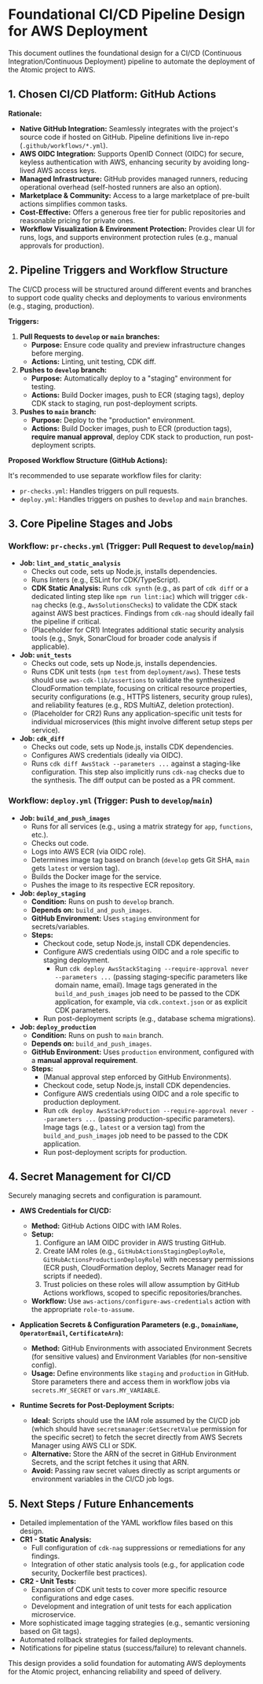 # Foundational CI/CD Pipeline Design for AWS Deployment

This document outlines the foundational design for a CI/CD (Continuous Integration/Continuous Deployment) pipeline to automate the deployment of the Atomic project to AWS.

## 1. Chosen CI/CD Platform: GitHub Actions

**Rationale:**

*   **Native GitHub Integration:** Seamlessly integrates with the project's source code if hosted on GitHub. Pipeline definitions live in-repo (`.github/workflows/*.yml`).
*   **AWS OIDC Integration:** Supports OpenID Connect (OIDC) for secure, keyless authentication with AWS, enhancing security by avoiding long-lived AWS access keys.
*   **Managed Infrastructure:** GitHub provides managed runners, reducing operational overhead (self-hosted runners are also an option).
*   **Marketplace & Community:** Access to a large marketplace of pre-built actions simplifies common tasks.
*   **Cost-Effective:** Offers a generous free tier for public repositories and reasonable pricing for private ones.
*   **Workflow Visualization & Environment Protection:** Provides clear UI for runs, logs, and supports environment protection rules (e.g., manual approvals for production).

## 2. Pipeline Triggers and Workflow Structure

The CI/CD process will be structured around different events and branches to support code quality checks and deployments to various environments (e.g., staging, production).

**Triggers:**

1.  **Pull Requests to `develop` or `main` branches:**
    *   **Purpose:** Ensure code quality and preview infrastructure changes before merging.
    *   **Actions:** Linting, unit testing, CDK diff.
2.  **Pushes to `develop` branch:**
    *   **Purpose:** Automatically deploy to a "staging" environment for testing.
    *   **Actions:** Build Docker images, push to ECR (staging tags), deploy CDK stack to staging, run post-deployment scripts.
3.  **Pushes to `main` branch:**
    *   **Purpose:** Deploy to the "production" environment.
    *   **Actions:** Build Docker images, push to ECR (production tags), **require manual approval**, deploy CDK stack to production, run post-deployment scripts.

**Proposed Workflow Structure (GitHub Actions):**

It's recommended to use separate workflow files for clarity:

*   `pr-checks.yml`: Handles triggers on pull requests.
*   `deploy.yml`: Handles triggers on pushes to `develop` and `main` branches.

## 3. Core Pipeline Stages and Jobs

### Workflow: `pr-checks.yml` (Trigger: Pull Request to `develop`/`main`)

*   **Job: `lint_and_static_analysis`**
    *   Checks out code, sets up Node.js, installs dependencies.
    *   Runs linters (e.g., ESLint for CDK/TypeScript).
    *   **CDK Static Analysis:** Runs `cdk synth` (e.g., as part of `cdk diff` or a dedicated linting step like `npm run lint:iac`) which will trigger `cdk-nag` checks (e.g., `AwsSolutionsChecks`) to validate the CDK stack against AWS best practices. Findings from `cdk-nag` should ideally fail the pipeline if critical.
    *   (Placeholder for CR1) Integrates additional static security analysis tools (e.g., Snyk, SonarCloud for broader code analysis if applicable).
*   **Job: `unit_tests`**
    *   Checks out code, sets up Node.js, installs dependencies.
    *   Runs CDK unit tests (`npm test` from `deployment/aws`). These tests should use `aws-cdk-lib/assertions` to validate the synthesized CloudFormation template, focusing on critical resource properties, security configurations (e.g., HTTPS listeners, security group rules), and reliability features (e.g., RDS MultiAZ, deletion protection).
    *   (Placeholder for CR2) Runs any application-specific unit tests for individual microservices (this might involve different setup steps per service).
*   **Job: `cdk_diff`**
    *   Checks out code, sets up Node.js, installs CDK dependencies.
    *   Configures AWS credentials (ideally via OIDC).
    *   Runs `cdk diff AwsStack --parameters ...` against a staging-like configuration. This step also implicitly runs `cdk-nag` checks due to the synthesis. The diff output can be posted as a PR comment.

### Workflow: `deploy.yml` (Trigger: Push to `develop`/`main`)

*   **Job: `build_and_push_images`**
    *   Runs for all services (e.g., using a matrix strategy for `app`, `functions`, etc.).
    *   Checks out code.
    *   Logs into AWS ECR (via OIDC role).
    *   Determines image tag based on branch (`develop` gets Git SHA, `main` gets `latest` or version tag).
    *   Builds the Docker image for the service.
    *   Pushes the image to its respective ECR repository.
*   **Job: `deploy_staging`**
    *   **Condition:** Runs on push to `develop` branch.
    *   **Depends on:** `build_and_push_images`.
    *   **GitHub Environment:** Uses `staging` environment for secrets/variables.
    *   **Steps:**
        *   Checkout code, setup Node.js, install CDK dependencies.
        *   Configure AWS credentials using OIDC and a role specific to staging deployment.
            *   Run `cdk deploy AwsStackStaging --require-approval never --parameters ...` (passing staging-specific parameters like domain name, email). Image tags generated in the `build_and_push_images` job need to be passed to the CDK application, for example, via `cdk.context.json` or as explicit CDK parameters.
        *   Run post-deployment scripts (e.g., database schema migrations).
*   **Job: `deploy_production`**
    *   **Condition:** Runs on push to `main` branch.
    *   **Depends on:** `build_and_push_images`.
    *   **GitHub Environment:** Uses `production` environment, configured with a **manual approval requirement**.
    *   **Steps:**
        *   (Manual approval step enforced by GitHub Environments).
        *   Checkout code, setup Node.js, install CDK dependencies.
        *   Configure AWS credentials using OIDC and a role specific to production deployment.
        *   Run `cdk deploy AwsStackProduction --require-approval never --parameters ...` (passing production-specific parameters). Image tags (e.g., `latest` or a version tag) from the `build_and_push_images` job need to be passed to the CDK application.
        *   Run post-deployment scripts for production.

## 4. Secret Management for CI/CD

Securely managing secrets and configuration is paramount.

*   **AWS Credentials for CI/CD:**
    *   **Method:** GitHub Actions OIDC with IAM Roles.
    *   **Setup:**
        1.  Configure an IAM OIDC provider in AWS trusting GitHub.
        2.  Create IAM roles (e.g., `GitHubActionsStagingDeployRole`, `GitHubActionsProductionDeployRole`) with necessary permissions (ECR push, CloudFormation deploy, Secrets Manager read for scripts if needed).
        3.  Trust policies on these roles will allow assumption by GitHub Actions workflows, scoped to specific repositories/branches.
    *   **Workflow:** Use `aws-actions/configure-aws-credentials` action with the appropriate `role-to-assume`.

*   **Application Secrets & Configuration Parameters (e.g., `DomainName`, `OperatorEmail`, `CertificateArn`):**
    *   **Method:** GitHub Environments with associated Environment Secrets (for sensitive values) and Environment Variables (for non-sensitive config).
    *   **Usage:** Define environments like `staging` and `production` in GitHub. Store parameters there and access them in workflow jobs via `secrets.MY_SECRET` or `vars.MY_VARIABLE`.

*   **Runtime Secrets for Post-Deployment Scripts:**
    *   **Ideal:** Scripts should use the IAM role assumed by the CI/CD job (which should have `secretsmanager:GetSecretValue` permission for the specific secret) to fetch the secret directly from AWS Secrets Manager using AWS CLI or SDK.
    *   **Alternative:** Store the ARN of the secret in GitHub Environment Secrets, and the script fetches it using that ARN.
    *   **Avoid:** Passing raw secret values directly as script arguments or environment variables in the CI/CD job logs.

## 5. Next Steps / Future Enhancements

*   Detailed implementation of the YAML workflow files based on this design.
*   **CR1 - Static Analysis:**
    *   Full configuration of `cdk-nag` suppressions or remediations for any findings.
    *   Integration of other static analysis tools (e.g., for application code security, Dockerfile best practices).
*   **CR2 - Unit Tests:**
    *   Expansion of CDK unit tests to cover more specific resource configurations and edge cases.
    *   Development and integration of unit tests for each application microservice.
*   More sophisticated image tagging strategies (e.g., semantic versioning based on Git tags).
*   Automated rollback strategies for failed deployments.
*   Notifications for pipeline status (success/failure) to relevant channels.

This design provides a solid foundation for automating AWS deployments for the Atomic project, enhancing reliability and speed of delivery.
